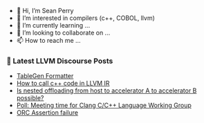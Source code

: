 - 👋 Hi, I’m Sean Perry
- 👀 I’m interested in compilers (c++, COBOL, llvm)
- 🌱 I’m currently learning ...
- 💞️ I’m looking to collaborate on ...
- 📫 How to reach me ...

<!---
s66perry/s66perry is a ✨ special ✨ repository because its `README.md` (this file) appears on your GitHub profile.
You can click the Preview link to take a look at your changes.
--->
### 📕 Latest LLVM Discourse Posts

<!-- DISCOURSE-LLVM:START -->
- [TableGen Formatter](https://discourse.llvm.org/t/tablegen-formatter/60418/3)
- [How to call c++ code in LLVM IR](https://discourse.llvm.org/t/how-to-call-c-code-in-llvm-ir/60289/9)
- [Is nested offloading from host to accelerator A to accelerator B possible?](https://discourse.llvm.org/t/is-nested-offloading-from-host-to-accelerator-a-to-accelerator-b-possible/60328/5)
- [Poll: Meeting time for Clang C/C++ Language Working Group](https://discourse.llvm.org/t/poll-meeting-time-for-clang-c-c-language-working-group/60404/2)
- [ORC Assertion failure](https://discourse.llvm.org/t/orc-assertion-failure/55100/9)
<!-- DISCOURSE-LLVM:END -->
